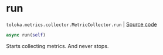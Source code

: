 # run
`toloka.metrics.collector.MetricCollector.run` | [Source code](https://github.com/Toloka/toloka-kit/blob/v1.2.3/src/metrics/collector.py#L72)

```python
async run(self)
```

Starts collecting metrics. And never stops.

